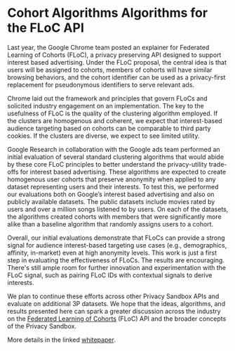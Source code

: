 <h1>Cohort Algorithms Algorithms for the FLoC API</h1>

Last year, the Google Chrome team posted an explainer for Federated Learning of Cohorts (FLoC), a privacy preserving API designed to support interest based advertising. Under the FLoC proposal, the central idea is that users will be assigned to cohorts, members of cohorts will have similar browsing behaviors, and the cohort identifier can be used as a privacy-first replacement for pseudonymous identifiers to serve relevant ads.

Chrome laid out the framework and principles that govern FLoCs and solicited industry engagement on an implementation. The key to the usefulness of FLoC is the quality of the clustering algorithm employed. If the clusters are homogenous and coherent, we expect that interest-based audience targeting based on cohorts can be comparable to third party cookies. If the clusters are diverse, we expect to see limited utility. 

Google Research in collaboration with the Google ads team performed an initial evaluation of several standard clustering algorithms that would abide by these core FLoC principles to better understand the privacy-utility trade-offs for interest based advertising. These algorithms are expected to create homogenous user cohorts that preserve anonymity when applied to any dataset representing users and their interests. To test this, we performed our evaluations both on Google’s interest based advertising and also on publicly available datasets. The public datasets include movies rated by users and over a million songs listened to by users. On each of the datasets, the algorithms created cohorts with members that were significantly more alike than a baseline algorithm that randomly assigns users to a cohort.

Overall, our initial evaluations demonstrate that FLoCs can provide a strong signal for audience interest-based targeting use cases (e.g., demographics, affinity, in-market) even at high anonymity levels. This work is just a first step in evaluating the effectiveness of FLoCs. The results are encouraging. There's still ample room for further innovation and experimentation with the FLoC signal, such as pairing FLoC IDs with contextual signals to derive interests.

We plan to continue these efforts across other Privacy Sandbox APIs and evaluate on additional 3P datasets. We hope that the ideas, algorithms, and results presented here can spark a greater discussion across the industry on the [Federated Learning of Cohorts](https://github.com/jkarlin/floc "FLoC") (FLoC)  API and the broader concepts of the Privacy Sandbox.

More details in the linked [whitepaper](https://github.com/google/ads-privacy/blob/master/proposals/FLoC/FLOC-Whitepaper-Google.pdf "google floc whitepaper").
